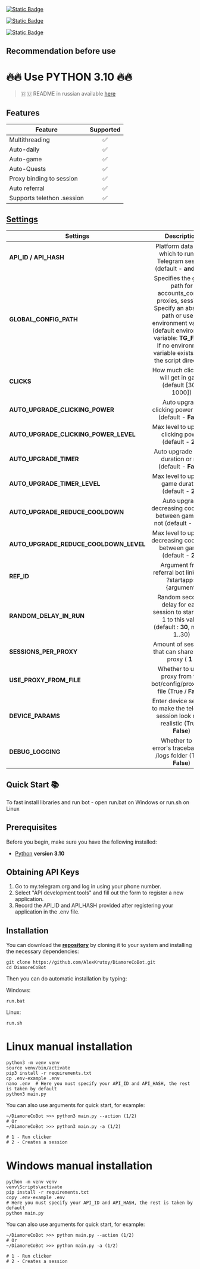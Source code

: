 [![Static Badge](https://img.shields.io/badge/Telegram-Channel-Link?style=for-the-badge&logo=Telegram&logoColor=white&logoSize=auto&color=blue)](https://t.me/hidden_coding)

[![Static Badge](https://img.shields.io/badge/Telegram-Chat-yes?style=for-the-badge&logo=Telegram&logoColor=white&logoSize=auto&color=blue)](https://t.me/hidden_codding_chat)

[![Static Badge](https://img.shields.io/badge/Telegram-Bot%20Link-Link?style=for-the-badge&logo=Telegram&logoColor=white&logoSize=auto&color=blue)](https://t.me/DiamoreCryptoBot/app?startapp=737844465)

## Recommendation before use

# 🔥🔥 Use PYTHON 3.10 🔥🔥

> 🇷 🇺 README in russian available [here](README-RU.md)

## Features  
| Feature                    | Supported |
|----------------------------|:---------:|
| Multithreading             |     ✅     |
| Auto-daily                 |     ✅     |
| Auto-game                  |     ✅     |
| Auto-Quests                |     ✅     |
| Proxy binding to session   |     ✅     |
| Auto referral              |     ✅     |
| Supports telethon .session |     ✅     |


## [Settings](https://github.com/AlexKrutoy/DiamoreCoBot/blob/main/.env-example/)
| Settings                               |                                                                                                                  Description                                                                                                                  |
|----------------------------------------|:---------------------------------------------------------------------------------------------------------------------------------------------------------------------------------------------------------------------------------------------:|
| **API_ID / API_HASH**                  |                                                                                 Platform data from which to run the Telegram session (default - **android**)                                                                                  |
| **GLOBAL_CONFIG_PATH**                 | Specifies the global path for accounts_config, proxies, sessions. <br/>Specify an absolute path or use an environment variable (default environment variable: **TG_FARM**) <br/>If no environment variable exists, uses the script directory. |
| **CLICKS**                             |                                                                                          How much clicks bot will get in game (default [300, 1000])                                                                                           |
| **AUTO_UPGRADE_CLICKING_POWER**        |                                                                                           Auto upgrade clicking power or not (default - **False**)                                                                                            |
| **AUTO_UPGRADE_CLICKING_POWER_LEVEL**  |                                                                                            Max level to upgrade clicking power (default - **20**)                                                                                             |
| **AUTO_UPGRADE_TIMER**                 |                                                                                            Auto upgrade game duration or not (default - **False**)                                                                                            |
| **AUTO_UPGRADE_TIMER_LEVEL**           |                                                                                             Max level to upgrade game duration (default - **20**)                                                                                             |
| **AUTO_UPGRADE_REDUCE_COOLDOWN**       |                                                                                  Auto upgrade decreasing cooldown between games or not (default - **True**)                                                                                   |
| **AUTO_UPGRADE_REDUCE_COOLDOWN_LEVEL** |                                                                                   Max level to upgrade decreasing cooldown between games (default - **20**)                                                                                   |
| **REF_ID**                             |                                                                                          Argument from referral bot link after ?startapp={argument}                                                                                           |
| **RANDOM_DELAY_IN_RUN**                |                                                                      Random seconds delay for each session to start from 1 to this value (default : **30**, means 1..30)                                                                      |
| **SESSIONS_PER_PROXY**                 |                                                                                            Amount of sessions, that can share same proxy ( **1** )                                                                                            |
| **USE_PROXY_FROM_FILE**                |                                                                                Whether to use a proxy from the bot/config/proxies.txt file (True / **False**)                                                                                 |
| **DEVICE_PARAMS**                      |                                                                          Enter device settings to make the telegram session look more realistic  (True / **False**)                                                                           |
| **DEBUG_LOGGING**                      |                                                                                     Whether to log error's tracebacks to /logs folder (True / **False**)                                                                                      |

## Quick Start 📚

To fast install libraries and run bot - open run.bat on Windows or run.sh on Linux

## Prerequisites
Before you begin, make sure you have the following installed:
- [Python](https://www.python.org/downloads/) **version 3.10**

## Obtaining API Keys
1. Go to my.telegram.org and log in using your phone number.
2. Select "API development tools" and fill out the form to register a new application.
3. Record the API_ID and API_HASH provided after registering your application in the .env file.

## Installation
You can download the [**repository**](https://github.com/AlexKrutoy/DiamoreCoBot) by cloning it to your system and installing the necessary dependencies:
```shell
git clone https://github.com/AlexKrutoy/DiamoreCoBot.git
cd DiamoreCoBot
```

Then you can do automatic installation by typing:

Windows:
```shell
run.bat
```

Linux:
```shell
run.sh
```

# Linux manual installation
```shell
python3 -m venv venv
source venv/bin/activate
pip3 install -r requirements.txt
cp .env-example .env
nano .env  # Here you must specify your API_ID and API_HASH, the rest is taken by default
python3 main.py
```

You can also use arguments for quick start, for example:
```shell
~/DiamoreCoBot >>> python3 main.py --action (1/2)
# Or
~/DiamoreCoBot >>> python3 main.py -a (1/2)

# 1 - Run clicker
# 2 - Creates a session
```

# Windows manual installation
```shell
python -m venv venv
venv\Scripts\activate
pip install -r requirements.txt
copy .env-example .env
# Here you must specify your API_ID and API_HASH, the rest is taken by default
python main.py
```

You can also use arguments for quick start, for example:
```shell
~/DiamoreCoBot >>> python main.py --action (1/2)
# Or
~/DiamoreCoBot >>> python main.py -a (1/2)

# 1 - Run clicker
# 2 - Creates a session
```



